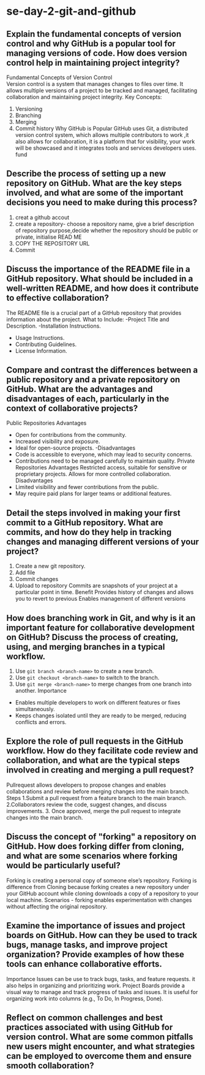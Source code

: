 # se-day-2-git-and-github
## Explain the fundamental concepts of version control and why GitHub is a popular tool for managing versions of code. How does version control help in maintaining project integrity?
Fundamental Concepts of Version Control   
Version control is a system that manages changes to files over time. It allows multiple versions of a project to be tracked and managed, facilitating collaboration and maintaining project integrity.
Key Concepts:
1.	Versioning
2.	Branching
3.	Merging
4.	Commit history
Why GitHub is Popular
GitHub uses Git, a distributed version control system, which allows multiple contributors to work ,it also allows for collaboration, it is a platform that for visibility, your work will be showcased and it integrates tools and services developers uses.
fund
## Describe the process of setting up a new repository on GitHub. What are the key steps involved, and what are some of the important decisions you need to make during this process?
1. creat a github accout
2. create a repository- choose a repository name, give a brief description of repository purpose,decide whether the repository should be public or private, initialise READ ME
3. COPY THE REPOSITORY URL
4. Commit
## Discuss the importance of the README file in a GitHub repository. What should be included in a well-written README, and how does it contribute to effective collaboration?
The README file is a crucial part of a GitHub repository that provides information about the project.
What to Include:
-Project Title and Description.
-Installation Instructions.
- Usage Instructions.
- Contributing Guidelines.
- License Information.
## Compare and contrast the differences between a public repository and a private repository on GitHub. What are the advantages and disadvantages of each, particularly in the context of collaborative projects?
Public Repositories
Advantages
  - Open for contributions from the community.
  - Increased visibility and exposure.
  - Ideal for open-source projects.
-Disadvantages
  - Code is accessible to everyone, which may lead to security concerns.
  - Contributions need to be managed carefully to maintain quality.
Private Repositories
Advantages
Restricted access, suitable for sensitive or proprietary projects.
Allows for more controlled collaboration.
Disadvantages
  - Limited visibility and fewer contributions from the public.
  - May require paid plans for larger teams or additional features.
## Detail the steps involved in making your first commit to a GitHub repository. What are commits, and how do they help in tracking changes and managing different versions of your project?
1.	Create a new git repository.
2.	Add file
3.	Commit changes
4.	Upload to repository
Commits are snapshots of your project at a particular point in time. 
Benefit
Provides history of changes and allows you to revert to previous 
Enables management of different versions
## How does branching work in Git, and why is it an important feature for collaborative development on GitHub? Discuss the process of creating, using, and merging branches in a typical workflow.
1. Use `git branch <branch-name>` to create a new branch.
2. Use `git checkout <branch-name>` to switch to the branch.
3.  Use `git merge <branch-name>` to merge changes from one branch into another.
Importance
- Enables multiple developers to work on different features or fixes simultaneously.
- Keeps changes isolated until they are ready to be merged, reducing conflicts and errors.
## Explore the role of pull requests in the GitHub workflow. How do they facilitate code review and collaboration, and what are the typical steps involved in creating and merging a pull request?
Pullrequest allows developers to propose changes and enables collaborations and review before merging changes into the main branch.
Steps
1.Submit a pull request from a feature branch to the main branch.
2.Collaborators review the code, suggest changes, and discuss improvements.
3. Once approved, merge the pull request to integrate changes into the main branch.
## Discuss the concept of "forking" a repository on GitHub. How does forking differ from cloning, and what are some scenarios where forking would be particularly useful?
Forking is creating a personal copy of someone else’s repository.
Forking is difference from Cloning because forking creates a new repository under your GitHub account while  cloning downloads a copy of a repository to your local machine.
Scenarios - forking enables experimentation with changes without affecting the original repository.
## Examine the importance of issues and project boards on GitHub. How can they be used to track bugs, manage tasks, and improve project organization? Provide examples of how these tools can enhance collaborative efforts.
Importance
Issues can be use to track bugs, tasks, and feature requests. it also helps in organizing and prioritizing work.
Project Boards provide a visual way to manage and track progress of tasks and issues. It is useful for organizing work into columns (e.g., To Do, In Progress, Done).
## Reflect on common challenges and best practices associated with using GitHub for version control. What are some common pitfalls new users might encounter, and what strategies can be employed to overcome them and ensure smooth collaboration?
